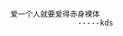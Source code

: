      
     
     
     
     
     
     
     
     
     
     
     
     
     
     
     
     
                         爱一个人就要爱得赤身裸体
                                        -----kds
